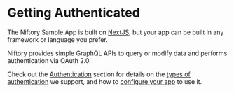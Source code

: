 # Getting Authenticated

The Niftory Sample App is built on [NextJS](https://nextjs.org/), but your app can be built in any framework or language you prefer.

Niftory provides simple GraphQL APIs to query or modify data and performs authentication via OAuth 2.0.

Check out the [Authentication](../../core-concepts/authentication/) section for details on the [types of authentication](../../../sample-app/anatomy-of-a-niftory-app/broken-reference/) we support, and how to [configure your app](../../core-concepts/authentication/configuring-your-app.md) to use it.
